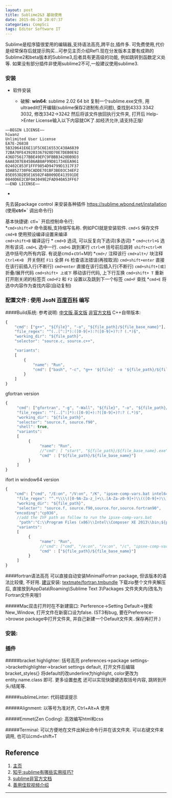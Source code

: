 ```yaml
---
layout: post
title: Sublime2&3 基础使用
date: 2015-06-20 20:07:37
categories: CompSci
tags: Editor Software IT
---
```


Sublime是程序猿很爱用的编辑器,支持语法高亮,跨平台,插件多. 可免费使用,代价是经常保存后就提示购买...可参见主页介绍Ref1.现在分发版本主要有成熟的Sublime2和beta版本的Sublime3,后者具有更高级的功能, 例如跳转到函数定义处等. 如果没有部分插件非使用sublime2不可,一般建议使用sublime3.

### 安装

- 软件安装


  - 破解: **win64**: sublime 2.02 64 bit 
复制一个sublime.exe文件, 用ultraedit打开编辑(sublime保存2进制有点问题), 查找到4333 3342 3032, 修改3342->3242 然后将该文件放回执行文件夹, 打开后 Help->Enter License输入以下内容就OK了.如经济允许,请支持正版!

~~~
—–BEGIN LICENSE—–
hiwanz
Unlimited User License
EA7E-26838
5B320641E6E11F5C6E16553C438A6839
72BA70FE439203367920D70E7DEB0E92
436D756177BBE49EFC9FBBB3420DB9D3
6AA8307E845B6AB8AF99D81734EEA961
02402C853F1FFF9854D94799D1317F37
1DAB52730F6CADDE701BF3BE03C34EF2
85E053D2B5E16502F4B009DE413591DE
0840D6E2CBF0A3049E2FAD940A53FF67
—–END LICENSE—–
 ~~~

- 
先去装package control 来安装各种插件 https://sublime.wbond.net/installation (使用**ctrl+\`** 调出命令行)

基本快捷键:
ctl+\`    开启控制命令行;   
\*`cmd+shift+P`    命令面板,支持缩写名称. 例如PCI就是安装软件. 
`cmd+S`    保存文件
`cmd+B`    使用预设编译设置来编译   
`cmd+shift+B`    编译运行
\* `cmd+D`    选词, 可以反复向下选词(多选词)
\* `cmd+ctrl+G`    选所有该词.
`cmd+L`    选中一行.
`cmd+G`    跳到某行
`ctrl+M`    括号前后跳转
`shift+ctrl+M`    选中括号内所有内容. 有说是cmd+ctrl+M的
\*`cmd+/`    注释该行    `cmd+alt+/`    块注释
`Ctrl+K+B `    开关侧栏
`F11`    全屏
`F6`    检查语法错误(再按取消)
`cmd+shift+enter`    直接在该行前插入行(不断行)     `cmd+enter`    直接在该行后插入行(不断行) 
`cmd+shift+[或]`    折叠/展开代码
`cmd+shift+ 上或下`    移动该行代码, 上下行互换
`cmd+shift+ T`    重新打开刚关闭的标签页
`cmd+F2` 和 `F2` 设置以及跳到下一个标签
`cmd+F` 查找
\*`cmd+E` 将选中内容作为查找内容(自动复制)

### 配置文件 : 使用 JsoN [百度百科](http://baike.baidu.com/view/136475.htm) 编写
####Build系统: 
参考说明: [中文版](http://jaylabs.sinaapp.com/Sublime_unofficial/reference/build_systems.html ),[英文版](http://sublimetext.info/docs/en/reference/build_systems.html  )  [非官方文档](http://sublime-text.readthedocs.org/en/latest/reference/build_systems.html  )
C++自带版本:

~~~ javascript
{
	"cmd": ["g++", "${file}", "-o", "${file_path}/${file_base_name}"],
	"file_regex": "^(..[^:]*):([0-9]+):?([0-9]+)?:? (.*)$",
	"working_dir": "${file_path}",
	"selector": "source.c, source.c++",

	"variants":
	[
		{
			"name": "Run",
			"cmd": ["bash", "-c", "g++ '${file}' -o '${file_path}/${file_base_name}' && '${file_path}/${file_base_name}'"]
		}
	]
}
~~~

gfortran version

~~~ javascript
{
     "cmd": ["gfortran", "-g", "-Wall", "${file}", "-o", "${file_path}/${file_base_name}"],
     "file_regex": "^(..[^:]*):([0-9]+):?([0-9]+)?:? (.*)$",
     "working_dir": "${file_path}",
     "selector": "source.f, source.f90",
     "shell": true,
     "variants":
     [
          {
               "name": "Run",
               //"cmd": [ "start", "${file_path}/${file_base_name}.exe"]
               "cmd" : ["${file_path}/${file_base_name}"]
          }
     ]
}
~~~

ifort in window64 version
~~~ javascript
{
	"cmd": ["cmd", "/E:on", "/V:on", "/K", "ipsxe-comp-vars.bat intel64 vs2010 && ifort ${file} -o ${file_path}/${file_base_name}"],
     "file_regex": "^.*\\\\([0-9A-Za-z_]+\\.[A-Za-z0-9]+)\\(([0-9]+)\\):[ ]+error[ ]+#([0-9]+):[ ]+(.*)$",
     "working_dir": "${file_path}",
     "selector": "source.f, source.f90,source.for,source.fortran90",
    "encoding":"cp936",
     //add the IVF path as follow to run the ipsxe-comp-vars.bat
      "path":"C:\\Program Files (x86)\\Intel\\Composer XE 2013\\bin;${path}",
     "variants":
     [
          {
               "name": "Run",
               //"cmd": ["cmd", "/e:on", "/v:on", "/c", "ipsxe-comp-vars intel64 vs2010 && ifort ${file} && ${file_base_name}"]
               "cmd" : ["${file_path}/${file_base_name}"]
          }
     ]
}
~~~

####fortran语法高亮
可以直接自动安装MinimalFortran package, 但该版本的语法比较傻, 不好用.
[建议](http://stackoverflow.com/questions/13713577/how-to-get-proper-text-color-highlighting-for-fortran-90-in-sublime-text-2  )安装: [textmate/fortran.tmbundle](https://github.com/textmate/fortran.tmbundle  ) 下载zip整个文件夹解压后, 直接放到AppData\Roaming\Sublime Text 3\Packages 文件夹夹内(改名为Fortran文件夹哦!)

#####Mac双击打开时在不新建窗口:
Perference->Setting Default->搜索New_Window, 打开文件在新窗口设为false. (ST3有bug, 要在Preference->browse package中打开文件夹, 并自己新建一个Default文件夹..保存再打开.)

### 安装:

### 插件
#####bracket highlighter: 括号高亮
 preferences->package settings->brackethighlighter->bracket settings default, 打开文件后编辑bracket_styles{} 将default的改underline为highlight, color更改为entity.name.class 即可. 更多设置[参考](http://blog.sserhuangdong.com/2014/04/22/my-sublime-setting/#BracketHighlighter配置  )
还可以实现快捷键选取括号内容, 跳转到开头/结尾等.

#####sublimeLinter: 代码错误提示

#####Alignment: 以等号为准对齐, Ctrl+Alt+A 使用

#####Emmet(Zen Coding): 高效编写html和css

#####Terminal: 可以方便地在文件出掉出命令行并在该文件夹. 可以右键文件来调用, 也可以cmd+shift+T

## Reference

1. [主页](http://www.sublimetext.com/)
2. [知乎:sublime有哪些实用技巧?](http://www.zhihu.com/question/19976788 )
3. [sublime非官方文档](http://sublime-text.readthedocs.org/en/latest/intro.html)
4. [善用佳软视频介绍](http://xbeta.info/sublime-text2.htm)


---
